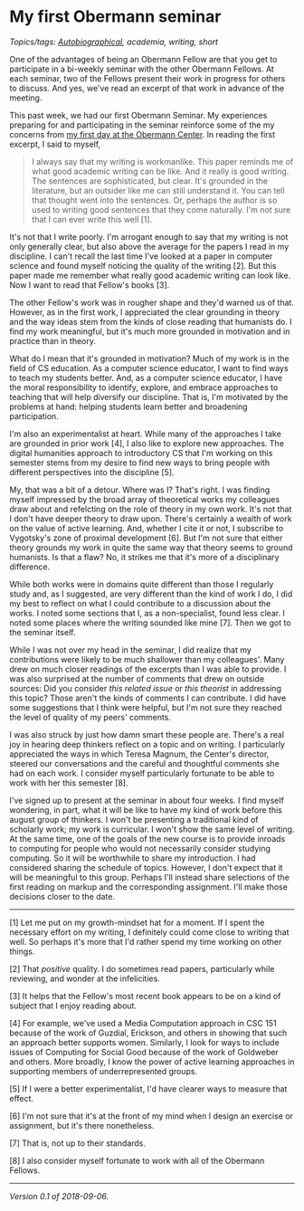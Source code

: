 My first Obermann seminar
=========================

*Topics/tags: [Autobiographical](index-autobiographical), academia, writing, short*

One of the advantages of being an Obermann Fellow are that you get to
participate in a bi-weekly seminar with the other Obermann Fellows.
At each seminar, two of the Fellows present their work in progress
for others to discuss.  And yes, we've read an excerpt of that work in
advance of the meeting.

This past week, we had our first Obermann Seminar.  My experiences
preparing for and participating in the seminar reinforce some of the
my concerns from [my first day at the Obermann Center](obermann-day-one).
In reading the first excerpt, I said to myself,

> I always say that my writing is workmanlike.  This paper reminds me of
what good academic writing can be like.  And it really is good writing.
The sentences are sophisticated, but clear.  It's grounded in the
literature, but an outsider like me can still understand it.  You can
tell that thought went into the sentences.  Or, perhaps the author is
so used to writing good sentences that they come naturally.  I'm not
sure that I can ever write this well [1].

It's not that I write poorly.  I'm arrogant enough to say that my writing
is not only generally clear, but also above the average for the papers
I read in my discipline.  I can't recall the last time I've looked at a
paper in computer science and found myself noticing the quality of the
writing [2].  But this paper made me remember what really good academic
writing can look like.  Now I want to read that Fellow's books [3].

The other Fellow's work was in rougher shape and they'd warned us
of that.  However, as in the first work, I appreciated the clear
grounding in theory and the way ideas stem from the kinds of close
reading that humanists do.  I find my work meaningful, but it's much
more grounded in motivation and in practice than in theory.   

What do I mean that it's grounded in motivation?  Much of my work is
in the field of CS education. As a computer science educator, I want
to find ways to teach my students better.  And, as a computer science
educator, I have the moral responsibility to identify, explore, and
embrace approaches to teaching that will help diversify our discipline.
That is, I'm motivated by the problems at hand: helping students learn
better and broadening participation.

I'm also an experimentalist at heart.  While many of the approaches I take
are grounded in prior work [4], I also like to explore new approaches.
The digital humanities approach to introductory CS that I'm working on
this semester stems from my desire to find new ways to bring people with
different perspectives into the discipline [5].

My, that was a bit of a detour.  Where was I?  That's right.  I was
finding myself impressed by the broad array of theoretical works my
colleagues draw about and refelcting on the role of theory in my own work.
It's not that I don't have deeper theory to draw upon.  There's certainly
a wealth of work on the value of active learning.  And, whether I cite
it or not, I subscribe to Vygotsky's zone of proximal development [6].
But I'm not sure that either theory grounds my work in quite the same
way that theory seems to ground humanists.  Is that a flaw?  No, it
strikes me that it's more of a disciplinary difference.

While both works were in domains quite different than those I regularly
study and, as I suggested, are very different than the kind of work I 
do, I did my best to reflect on what I could contribute to a discussion
about the works.  I noted some sections that I, as a non-specialist,
found less clear.  I noted some places where the writing sounded like
mine [7].  Then we got to the seminar itself.

While I was not over my head in the seminar, I did realize that my
contributions were likely to be much shallower than my colleagues'.
Many drew on much closer readings of the excerpts than I was able
to provide.  I was also surprised at the number of comments that drew
on outside sources: Did you consider *this related issue* or *this
theorist* in addressing this topic?  Those aren't the kinds of comments
I can contribute.  I did have some suggestions that I think were helpful,
but I'm not sure they reached the level of quality of my peers' comments.

I was also struck by just how damn smart these people are. There's a
real joy in hearing deep thinkers reflect on a topic and on writing.
I particularly appreciated the ways in which Teresa Magnum, the Center's
director, steered our conversations and the careful and thoughtful
comments she had on each work.   I consider myself particularly fortunate
to be able to work with her this semester [8].

I've signed up to present at the seminar in about four weeks.  I find
myself wondering, in part, what it will be like to have my kind of
work before this august group of thinkers.  I won't be presenting a
traditional kind of scholarly work; my work is curricular.  I won't show
the same level of writing.  At the same time, one of the goals of the
new course is to provide inroads to computing for people who would not
necessarily consider studying computing.  So it will be worthwhile to
share my introduction.  I had considered sharing the schedule of topics.
However, I don't expect that it will be meaningful to this group.
Perhaps I'll instead share selections of the first reading on markup
and the corresponding assignment.  I'll make those decisions closer to
the date.

---

[1] Let me put on my growth-mindset hat for a moment.  If I spent the
necessary effort on my writing, I definitely could come close to writing
that well.  So perhaps it's more that I'd rather spend my time working
on other things.

[2] That *positive* quality.  I do sometimes read papers, particularly
while reviewing, and wonder at the infelicities.

[3] It helps that the Fellow's most recent book appears to be on a kind
of subject that I enjoy reading about.

[4] For example, we've used a Media Computation approach in CSC 151
because of the work of Guzdial, Erickson, and others in showing that
such an approach better supports women.  Similarly, I look for ways
to include issues of Computing for Social Good because of the work of
Goldweber and others.  More broadly, I know the power of active learning
approaches in supporting members of underrepresented groups.

[5] If I were a better experimentalist, I'd have clearer ways to measure
that effect.

[6] I'm not sure that it's at the front of my mind when I design an
exercise or assignment, but it's there nonetheless.

[7] That is, not up to their standards.

[8] I also consider myself fortunate to work with all of the Obermann
Fellows.

---

*Version 0.1 of 2018-09-06.*
